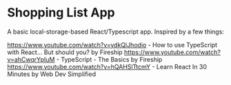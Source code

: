 # Shopping List App

A basic local-storage-based React/Typescript app. Inspired by a few things:

https://www.youtube.com/watch?v=ydkQlJhodio - How to use TypeScript with React... But should you? by Fireship
https://www.youtube.com/watch?v=ahCwqrYpIuM - TypeScript - The Basics by Fireship
https://www.youtube.com/watch?v=hQAHSlTtcmY - Learn React In 30 Minutes by Web Dev Simplified

